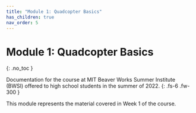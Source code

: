 ```yaml
---
title: "Module 1: Quadcopter Basics"
has_children: true
nav_order: 5
---
```


# Module 1: Quadcopter Basics
{: .no_toc }

Documentation for the course at MIT Beaver Works Summer Institute (BWSI) offered to high school students in the summer of 2022.
{: .fs-6 .fw-300 }

This module represents the material covered in Week 1 of the course.